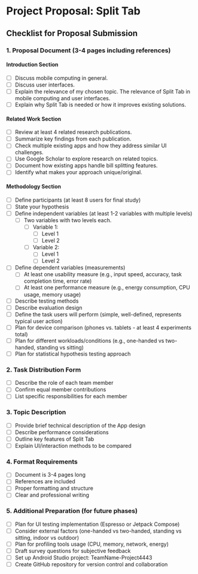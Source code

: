 # Project Proposal: Split Tab

## Checklist for Proposal Submission

### 1. Proposal Document (3-4 pages including references)

#### Introduction Section
- [ ] Discuss mobile computing in general.
- [ ] Discuss user interfaces.
- [ ] Explain the relevance of my chosen topic. The relevance of Split Tab in mobile computing and user interfaces.
- [ ] Explain why Split Tab is needed or how it improves existing solutions.

#### Related Work Section
- [ ] Review at least 4 related research publications.
- [ ] Summarize key findings from each publication.
- [ ] Check multiple existing apps and how they address similar UI challenges.
- [ ] Use Google Scholar to explore research on related topics.
- [ ] Document how existing apps handle bill splitting features.
- [ ] Identify what makes your approach unique/original.

#### Methodology Section
- [ ] Define participants (at least 8 users for final study)
- [ ] State your hypothesis
- [ ] Define independent variables (at least 1-2 variables with multiple levels)
  - [ ] Two variables with two levels each.
    - [ ] Variable 1: 
      - [ ] Level 1
      - [ ] Level 2
    - [ ] Variable 2:
      - [ ] Level 1
      - [ ] Level 2
- [ ] Define dependent variables (measurements)
  - [ ] At least one usability measure (e.g., input speed, accuracy, task completion time, error rate)
  - [ ] At least one performance measure (e.g., energy consumption, CPU usage, memory usage)
- [ ] Describe testing methods
- [ ] Describe evaluation design
- [ ] Define the task users will perform (simple, well-defined, represents typical user action)
- [ ] Plan for device comparison (phones vs. tablets - at least 4 experiments total)
- [ ] Plan for different workloads/conditions (e.g., one-handed vs two-handed, standing vs sitting)
- [ ] Plan for statistical hypothesis testing approach

### 2. Task Distribution Form
- [ ] Describe the role of each team member
- [ ] Confirm equal member contributions
- [ ] List specific responsibilities for each member

### 3. Topic Description
- [ ] Provide brief technical description of the App design
- [ ] Describe performance considerations
- [ ] Outline key features of Split Tab
- [ ] Explain UI/interaction methods to be compared

### 4. Format Requirements
- [ ] Document is 3-4 pages long
- [ ] References are included
- [ ] Proper formatting and structure
- [ ] Clear and professional writing

### 5. Additional Preparation (for future phases)
- [ ] Plan for UI testing implementation (Espresso or Jetpack Compose)
- [ ] Consider external factors (one-handed vs two-handed, standing vs sitting, indoor vs outdoor)
- [ ] Plan for profiling tools usage (CPU, memory, network, energy)
- [ ] Draft survey questions for subjective feedback
- [ ] Set up Android Studio project: TeamName-Project4443
- [ ] Create GitHub repository for version control and collaboration